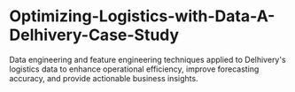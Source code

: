 # Optimizing-Logistics-with-Data-A-Delhivery-Case-Study
Data engineering and feature engineering techniques applied to Delhivery's logistics data to enhance operational efficiency, improve forecasting accuracy, and provide actionable business insights. 
